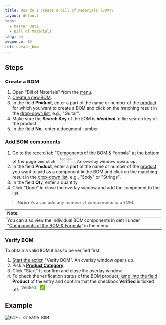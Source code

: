 ```yaml
---
title: How do I create a bill of materials (BOM)?
layout: default
tags:
  - Master Data
  - Bill of Materials
lang: en
sequence: 10
ref: create_bom
---
```


## Steps

### Create a BOM
1. Open "Bill of Materials" from the [menu](Menu).
1. [Create a new BOM](New_Record_Window).
1. In the field **Product**, enter a part of the name or number of the [product](NewProduct) for which you want to create a BOM and click on the matching result in the [drop-down list](Keyboard_shortcuts_reference), e.g., "Guitar".
1. Make sure the **Search Key** of the BOM is ***identical*** to the search key of the product.
1. In the field **No.**, enter a document number.

### Add BOM components
1. Go to the record tab "Components of the BOM & Formula" at the bottom of the page and click !["Add new"](assets/Add_New_Button.png). An overlay window opens up.
1. In the field **Product**, enter a part of the name or number of the [product](NewProduct) you want to add as a component to the BOM and click on the matching result in the [drop-down list](Keyboard_shortcuts_reference), e.g., "Body" or "Strings".
1. In the field **Qty**, enter a quantity.
1. Click "Done" to close the overlay window and add the component to the list.
 >**Note:** You can add any number of components to a BOM.

| **Note:** |
| :--- |
| You can also view the individual BOM components in detail under "[Components of the BOM & Formula](Menu)" in the menu. |

### Verify BOM
To obtain a valid BOM it has to be verified first.

1. [Start the action](StartAction) "Verify BOM". An overlay window opens up.
1. Pick a [**Product Category**](NewProductCategory).
1. Click "Start" to confirm and close the overlay window.
1. To check the verification status of the BOM product, [jump into the field](Jumpto) **Product** of the entry and confirm that the checkbox **Verified** is ticked off: ![Verified='Y'](assets/BOM_product_verified.png).

## Example
<kbd><img src="assets/Create_BOM.gif" alt="GIF: Create BOM"></kbd>
